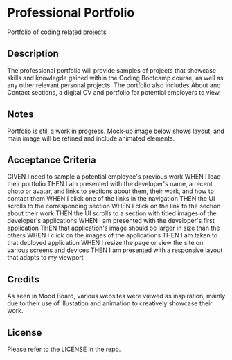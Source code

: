 # Professional Portfolio
Portfolio of coding related projects

## Description

The professional portfolio will provide samples of projects that showcase skills and knowlegde gained within the Coding Bootcamp course, as well as any other relevant personal projects. The portfolio also includes About and Contact sections, a digital CV and portfolio for potential employers to view.

## Notes

Portfolio is still a work in progress. Mock-up image below shows layout, and main image will be refined and include animated elements.

## Acceptance Criteria

GIVEN I need to sample a potential employee's previous work
WHEN I load their portfolio
THEN I am presented with the developer's name, a recent photo or avatar, and links to sections about them, their work, and how to contact them
WHEN I click one of the links in the navigation
THEN the UI scrolls to the corresponding section
WHEN I click on the link to the section about their work
THEN the UI scrolls to a section with titled images of the developer's applications
WHEN I am presented with the developer's first application
THEN that application's image should be larger in size than the others
WHEN I click on the images of the applications
THEN I am taken to that deployed application
WHEN I resize the page or view the site on various screens and devices
THEN I am presented with a responsive layout that adapts to my viewport



## Credits

As seen in Mood Board, various websites were viewed as inspiration, mainly due to their use of illustation and animation to creatively showcase their work.

## License

Please refer to the LICENSE in the repo.
